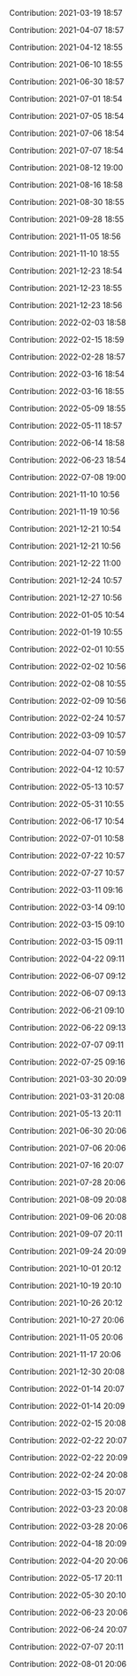 Contribution: 2021-03-19 18:57

Contribution: 2021-04-07 18:57

Contribution: 2021-04-12 18:55

Contribution: 2021-06-10 18:55

Contribution: 2021-06-30 18:57

Contribution: 2021-07-01 18:54

Contribution: 2021-07-05 18:54

Contribution: 2021-07-06 18:54

Contribution: 2021-07-07 18:54

Contribution: 2021-08-12 19:00

Contribution: 2021-08-16 18:58

Contribution: 2021-08-30 18:55

Contribution: 2021-09-28 18:55

Contribution: 2021-11-05 18:56

Contribution: 2021-11-10 18:55

Contribution: 2021-12-23 18:54

Contribution: 2021-12-23 18:55

Contribution: 2021-12-23 18:56

Contribution: 2022-02-03 18:58

Contribution: 2022-02-15 18:59

Contribution: 2022-02-28 18:57

Contribution: 2022-03-16 18:54

Contribution: 2022-03-16 18:55

Contribution: 2022-05-09 18:55

Contribution: 2022-05-11 18:57

Contribution: 2022-06-14 18:58

Contribution: 2022-06-23 18:54

Contribution: 2022-07-08 19:00

Contribution: 2021-11-10 10:56

Contribution: 2021-11-19 10:56

Contribution: 2021-12-21 10:54

Contribution: 2021-12-21 10:56

Contribution: 2021-12-22 11:00

Contribution: 2021-12-24 10:57

Contribution: 2021-12-27 10:56

Contribution: 2022-01-05 10:54

Contribution: 2022-01-19 10:55

Contribution: 2022-02-01 10:55

Contribution: 2022-02-02 10:56

Contribution: 2022-02-08 10:55

Contribution: 2022-02-09 10:56

Contribution: 2022-02-24 10:57

Contribution: 2022-03-09 10:57

Contribution: 2022-04-07 10:59

Contribution: 2022-04-12 10:57

Contribution: 2022-05-13 10:57

Contribution: 2022-05-31 10:55

Contribution: 2022-06-17 10:54

Contribution: 2022-07-01 10:58

Contribution: 2022-07-22 10:57

Contribution: 2022-07-27 10:57

Contribution: 2022-03-11 09:16

Contribution: 2022-03-14 09:10

Contribution: 2022-03-15 09:10

Contribution: 2022-03-15 09:11

Contribution: 2022-04-22 09:11

Contribution: 2022-06-07 09:12

Contribution: 2022-06-07 09:13

Contribution: 2022-06-21 09:10

Contribution: 2022-06-22 09:13

Contribution: 2022-07-07 09:11

Contribution: 2022-07-25 09:16

Contribution: 2021-03-30 20:09

Contribution: 2021-03-31 20:08

Contribution: 2021-05-13 20:11

Contribution: 2021-06-30 20:06

Contribution: 2021-07-06 20:06

Contribution: 2021-07-16 20:07

Contribution: 2021-07-28 20:06

Contribution: 2021-08-09 20:08

Contribution: 2021-09-06 20:08

Contribution: 2021-09-07 20:11

Contribution: 2021-09-24 20:09

Contribution: 2021-10-01 20:12

Contribution: 2021-10-19 20:10

Contribution: 2021-10-26 20:12

Contribution: 2021-10-27 20:06

Contribution: 2021-11-05 20:06

Contribution: 2021-11-17 20:06

Contribution: 2021-12-30 20:08

Contribution: 2022-01-14 20:07

Contribution: 2022-01-14 20:09

Contribution: 2022-02-15 20:08

Contribution: 2022-02-22 20:07

Contribution: 2022-02-22 20:09

Contribution: 2022-02-24 20:08

Contribution: 2022-03-15 20:07

Contribution: 2022-03-23 20:08

Contribution: 2022-03-28 20:06

Contribution: 2022-04-18 20:09

Contribution: 2022-04-20 20:06

Contribution: 2022-05-17 20:11

Contribution: 2022-05-30 20:10

Contribution: 2022-06-23 20:06

Contribution: 2022-06-24 20:07

Contribution: 2022-07-07 20:11

Contribution: 2022-08-01 20:06

